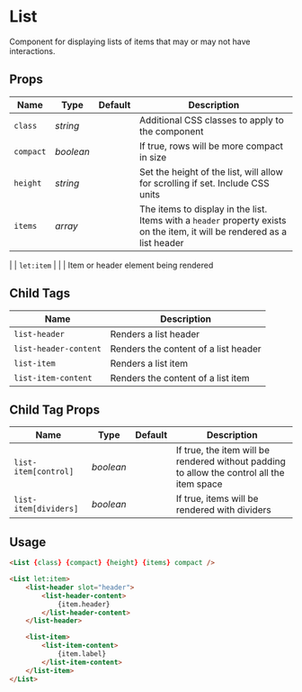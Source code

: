 # List
Component for displaying lists of items that may or may not have interactions.

## Props
| Name | Type | Default | Description |
| --- | --- | --- | --- |
| `class` | _string_ | | Additional CSS classes to apply to the component
| `compact` | _boolean_ | | If true, rows will be more compact in size
| `height` | _string_ | | Set the height of the list, will allow for scrolling if set. Include CSS units
| `items` | _array_ | | The items to display in the list. Items with a `header` property exists on the item, it will be rendered as a list header
|
| `let:item` | | | Item or header element being rendered

## Child Tags
| Name | Description |
| --- | --- |
| `list-header` | Renders a list header
| `list-header-content` | Renders the content of a list header
| `list-item` | Renders a list item
| `list-item-content` | Renders the content of a list item

## Child Tag Props
| Name | Type | Default | Description |
| --- | --- | --- | --- |
| `list-item[control]` | _boolean_ | | If true, the item will be rendered without padding to allow the control all the item space
| `list-item[dividers]` | _boolean_ | | If true, items will be rendered with dividers

## Usage
```html
<List {class} {compact} {height} {items} compact />

<List let:item>
    <list-header slot="header">
        <list-header-content>
            {item.header}
        </list-header-content>
    </list-header>

    <list-item>
        <list-item-content>
            {item.label}
        </list-item-content>
    </list-item>
</List>
```
